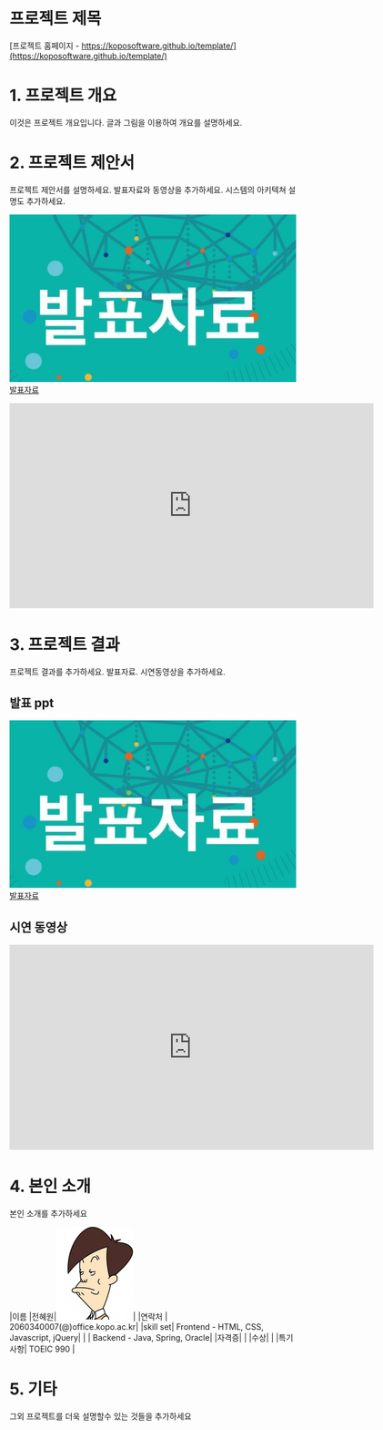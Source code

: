 # 프로젝트 제목

[프로젝트 홈페이지 - https://koposoftware.github.io/template/](https://koposoftware.github.io/template/)





# 1. 프로젝트 개요

이것은 프로젝트 개요입니다. 글과 그림을 이용하여 개요를 설명하세요.





# 2. 프로젝트 제안서

프로젝트 제안서를 설명하세요. 발표자료와 동영상을 추가하세요. 시스템의 아키텍쳐 설명도 추가하세요.

   <img src="ppt.jpg"/>[발표자료](/project.pptx)<br>
   <iframe id="ytplayer" type="text/html" width="640" height="360" src="https://www.youtube.com/embed/6LxbdIjWP04" frameborder="0"></iframe>





# 3. 프로젝트 결과

프로젝트 결과를 추가하세요. 발표자료. 시연동영상을 추가하세요.



## 발표 ppt 
   <img src="ppt.jpg"/>[발표자료](/project.pptx)<br>





## 시연 동영상 

   <iframe id="ytplayer" type="text/html" width="640" height="360" src="https://www.youtube.com/embed/6LxbdIjWP04" frameborder="0"></iframe>





# 4. 본인 소개

본인 소개를 추가하세요

|이름 |전혜원|![gdKO](/gdko.jpg)|
|연락처 | 2060340007(@)office.kopo.ac.kr|
|skill set| Frontend - HTML, CSS, Javascript, jQuery|
| | Backend - Java, Spring, Oracle|
|자격증|  |
|수상| |
|특기사항|  TOEIC 990 |





# 5. 기타

그외 프로젝트를 더욱 설명할수 있는 것들을 추가하세요
